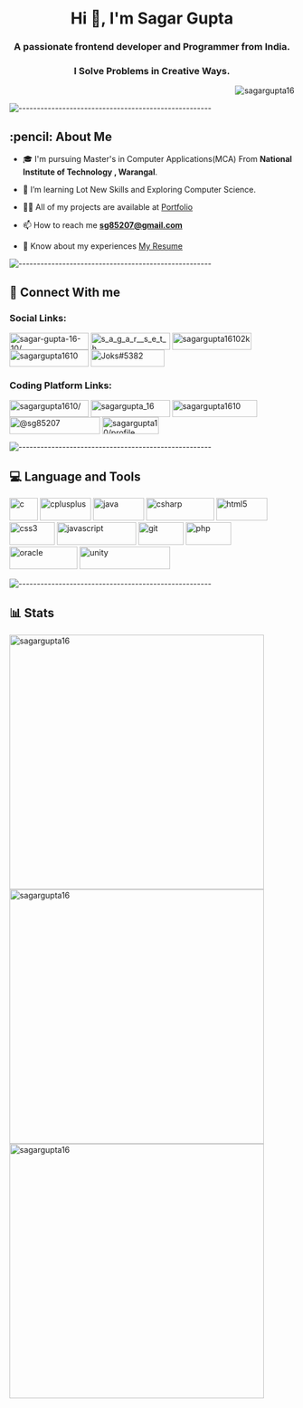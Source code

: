 <h1 align="center">Hi 👋, I'm Sagar Gupta</h1>
<h3 align="center">A passionate frontend developer and Programmer from India.</h3>
<h3 align="center">I Solve Problems in Creative Ways.</h3>

<p align="right"> <img src="https://komarev.com/ghpvc/?username=sagargupta16&label=Profile%20views&color=0e75b6&style=flat" alt="sagargupta16" /> </p>

![-----------------------------------------------------](https://raw.githubusercontent.com/andreasbm/readme/master/assets/lines/rainbow.png)


<!-- ABOUT ME -->
<h2 id="about-me"> :pencil: About Me</h2>

- 🎓 I'm pursuing Master's in Computer Applications(MCA) From **National Institute of Technology , Warangal**.

- 🌱 I’m learning Lot New Skills and Exploring Computer Science.

- 👨‍💻 All of my projects are available at [Portfolio](https://sagargupta16.github.io/PortFolio/)

- 📫 How to reach me **sg85207@gmail.com**

- 📄 Know about my experiences [My Resume](https://drive.google.com/file/d/1rS-iTEhfjA0z98ELuSpZKURXoRQunyo3/view)


![-----------------------------------------------------](https://raw.githubusercontent.com/andreasbm/readme/master/assets/lines/rainbow.png)

<!-- Connect -->
<h2 id="about-me"> 📧 Connect With me</h2>
<h3 align="left">Social Links:</h3>
<p align="left">
    <a href="https://linkedin.com/in/sagar-gupta-16-10/" target="_blank" rel="noreferrer"><img align="center"
            src="https://img.shields.io/badge/LinkedIn-0077b5?style=for-the-badge&logo=linkedin&logoColor=white"
            alt="sagar-gupta-16-10/" height="30" width="140" /></a>
    <a href="https://instagram.com/s_a_g_a_r__s_e_t_h" target="_blank" rel="noreferrer"><img align="center"
            src="https://img.shields.io/badge/Instagram-bc2a8d?style=for-the-badge&logo=instagram&logoColor=white"
            alt="s_a_g_a_r__s_e_t_h" height="30" width="140" /></a>
    <a href="https://fb.com/sagargupta16102k" target="_blank" rel="noreferrer"><img align="center"
            src="https://img.shields.io/badge/Facebook-4267B2?style=for-the-badge&logo=facebook&logoColor=white"
            alt="sagargupta16102k" height="30" width="140" /></a>
    <a href="https://twitter.com/sagargupta1610" target="_blank" rel="noreferrer"><img align="center"
            src="https://img.shields.io/badge/twitter-1DA1F2?style=for-the-badge&logo=twitter&logoColor=white"
            alt="sagargupta1610" height="30" width="140" /></a>
    <a href="https://discord.gg/Joks#5382" target="_blank" rel="noreferrer"><img align="center"
            src="https://img.shields.io/badge/Discord-7289DA?style=for-the-badge&logo=Discord&logoColor=white"
            alt="Joks#5382" height="30" width="130" /></a>

</p>
<h3 align="left">Coding Platform Links:</h3>
<p align="left">
    <a href="https://www.leetcode.com/sagargupta1610/" target="_blank" rel="noreferrer"><img align="center"
            src="https://img.shields.io/badge/LeetCode-222222?style=for-the-badge&logo=Leetcode&logoColor=white"
            alt="sagargupta1610/" height="30" width="140" /></a>
    <a href="https://www.codechef.com/users/sagargupta_16" target="_blank" rel="noreferrer"><img align="center"
            src="https://img.shields.io/badge/Codechef-964b00?style=for-the-badge&logo=codechef&logoColor=white" 
            alt="sagargupta_16" height="30"width="140" /></a>
    <a href="https://www.hackerrank.com/sagargupta1610" target="_blank" rel="noreferrer"><img align="center"
            src="https://img.shields.io/badge/HackerRank-6fb107?style=for-the-badge&logo=hackerRank&logoColor=white"
            alt="sagargupta1610" height="30" width="150" /></a>
    <a href="https://www.hackerearth.com/@sg85207" target="_blank" rel="noreferrer"><img align="center"
            src="https://img.shields.io/badge/HackerEarth-000080?style=for-the-badge&logo=hackerearth&logoColor=white"
            alt="@sg85207" height="30" width="160" /></a>
    <a href="https://auth.geeksforgeeks.org/user/sagargupta10/profile" target="_blank" rel="noreferrer"><img align="center"
            src="https://img.shields.io/badge/GFG-green?style=for-the-badge&logo=geeksforgeeks&logoColor=white"
            alt="sagargupta10/profile" height="30" width="100" /></a>
</p>


![-----------------------------------------------------](https://raw.githubusercontent.com/andreasbm/readme/master/assets/lines/rainbow.png)

<!-- PROJECT FILES DESCRIPTION -->
<h2 id="language-and-tools"> 💻 Language and Tools</h2>
<p align="left"> 
    <a href="https://www.cprogramming.com/" target="_blank" rel="noreferrer"> 
        <img src="https://img.shields.io/badge/-1598B6?style=for-the-badge&logo=c&logoColor=white" alt="c" width="50" height="40"/></a> 
    <a href="https://www.w3schools.com/cpp/" target="_blank" rel="noreferrer"> 
        <img src="https://img.shields.io/badge/C++-1598B6?style=for-the-badge&logo=c%2B%2B&logoColor=white" alt="cplusplus" width="90" height="40"/></a> 
    <a href="https://www.java.com" target="_blank" rel="noreferrer"> 
        <img src="https://img.shields.io/badge/JAVA-2E5FAB?style=for-the-badge&logo=java&logoColor=darkred" alt="java" width="90" height="40"/></a> 
    <a href="https://www.w3schools.com/cs/" target="_blank" rel="noreferrer"> 
        <img src="https://img.shields.io/badge/CSharp-682876?style=for-the-badge&logo=csharp&logoColor=white" alt="csharp" width="120" height="40"/></a> 
    <a href="https://www.w3.org/html/" target="_blank" rel="noreferrer"> 
        <img src="https://img.shields.io/badge/HTML5-E34F26?style=for-the-badge&logo=html5&logoColor=white" alt="html5" width="90" height="40"/></a> 
    <a href="https://www.w3schools.com/css/" target="_blank" rel="noreferrer"> 
        <img src="https://img.shields.io/badge/CSS3-1572B6?style=for-the-badge&logo=css3&logoColor=white" alt="css3" width="80" height="40"/></a> 
    <a href="https://developer.mozilla.org/en-US/docs/Web/JavaScript" target="_blank" rel="noreferrer"> 
        <img src="https://img.shields.io/badge/JavaScript-323330?style=for-the-badge&logo=javascript&logoColor=F7DF1E" alt="javascript" width="140" height="40"/></a> 
    <a href="https://git-scm.com/" target="_blank" rel="noreferrer"> 
        <img src="https://img.shields.io/badge/Git-171515?style=for-the-badge&logo=git&logoColor=F7DF1E" alt="git" width="80" height="40"/></a> 
    <a href="https://www.php.net" target="_blank" rel="noreferrer"> 
        <img src="https://img.shields.io/badge/PHP-171515?style=for-the-badge&logo=php&logoColor=white" alt="php" width="80" height="40"/></a> 
    <a href="https://www.mysql.com/" target="_blank" rel="noreferrer"> 
        <img src="https://img.shields.io/badge/Oracle DB-171515?style=for-the-badge&logo=oracle&logoColor=red" alt="oracle" width="120" height="40"/></a> 
    <a href="https://unity.com/" target="_blank" rel="noreferrer"> 
        <img src="https://img.shields.io/badge/unity%20engine-171515?style=for-the-badge&logo=unity&logoColor=white" alt="unity" width="160" height="40"/></a> </p>


![-----------------------------------------------------](https://raw.githubusercontent.com/andreasbm/readme/master/assets/lines/rainbow.png)
 
 <h2 id="stats"> 📊 Stats</h2>
 
 <img align="center" width="450" src="https://github-readme-stats.vercel.app/api/top-langs?username=sagargupta16&show_icons=true&theme=dark&locale=en&layout=compact" alt="sagargupta16"/>
 
 <img align="center" width="450" src="https://github-readme-stats.vercel.app/api?username=sagargupta16&show_icons=true&theme=dark&locale=en" alt="sagargupta16" />
 
 <img align="center" width="450" src="https://github-readme-streak-stats.herokuapp.com/?user=sagargupta16&theme=dark" alt="sagargupta16" />
